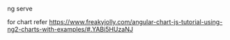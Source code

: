 ng serve


for chart refer
https://www.freakyjolly.com/angular-chart-js-tutorial-using-ng2-charts-with-examples/#.YABi5HUzaNJ